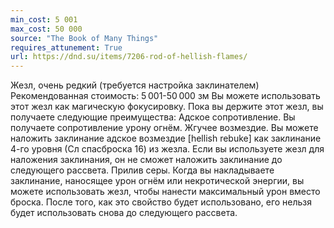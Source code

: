 ```yaml
---
min_cost: 5 001
max_cost: 50 000
source: "The Book of Many Things"
requires_attunement: True
url: https://dnd.su/items/7206-rod-of-hellish-flames/
---
```


Жезл, очень редкий (требуется настройка заклинателем)
Рекомендованная стоимость: 5 001-50 000 зм
Вы можете использовать этот жезл как магическую фокусировку. Пока вы держите этот жезл, вы получаете следующие преимущества:
Адское сопротивление. Вы получаете сопротивление урону огнём.
Жгучее возмездие. Вы можете наложить заклинание адское возмездие [hellish rebuke] как заклинание 4-го уровня (Сл спасброска 16) из жезла. Если вы используете жезл для наложения заклинания, он не сможет наложить заклинание до следующего рассвета.
Прилив серы. Когда вы накладываете заклинание, наносящее урон огнём или некротической энергии, вы можете использовать жезл, чтобы нанести максимальный урон вместо броска. После того, как это свойство будет использовано, его нельзя будет использовать снова до следующего рассвета.